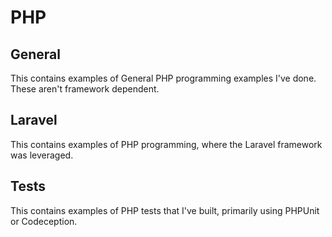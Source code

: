 # PHP

## General

This contains examples of General PHP programming examples I've done. These aren't framework dependent.

## Laravel

This contains examples of PHP programming, where the Laravel framework was leveraged.

## Tests

This contains examples of PHP tests that I've built, primarily using PHPUnit or Codeception.